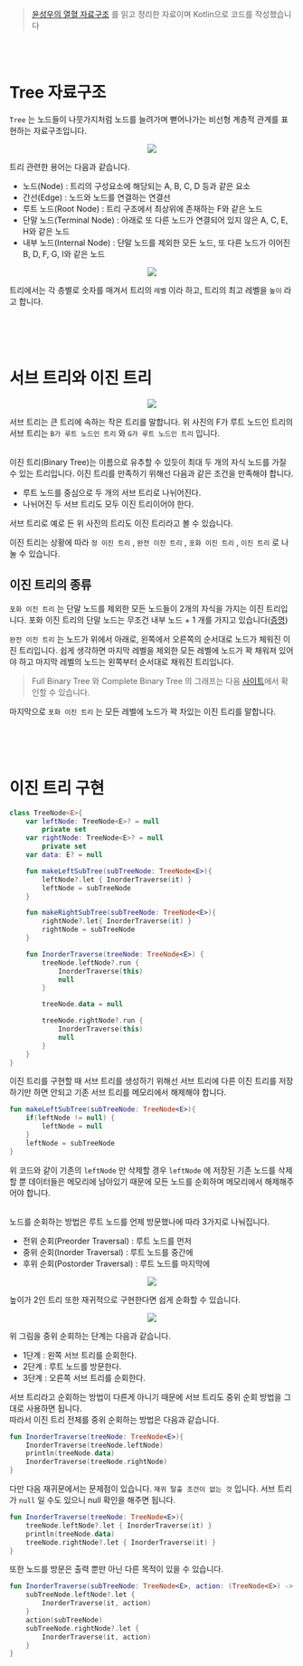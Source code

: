 > [윤성우의 열혈 자료구조](https://www.orentec.co.kr/booklist/DA_ST_1/book_sub1.php) 를 읽고 정리한 자료이며 Kotlin으로 코드를 작성했습니다

<br>
<br>

# Tree 자료구조
`Tree` 는 노드들이 나뭇가지처럼 노드를 늘려가며 뻗어나가는 비선형 계층적 관계를 표현하는 자료구조입니다.

<p align="center">
    <img src="https://mblogthumb-phinf.pstatic.net/20140219_285/4717010_13927847504767z2aF_PNG/350px-Sorted_binary_tree_svg.png?type=w2">
</p>

트리 관련한 용어는 다음과 같습니다.
- 노드(Node) : 트리의 구성요소에 해당되는 A, B, C, D 등과 같은 요소
- 간선(Edge) : 노드와 노드를 연결하는 연결선
- 루트 노드(Root Node) : 트리 구조에서 최상위에 존재하는 F와 같은 노드
- 단말 노드(Terminal Node) : 아래로 또 다른 노드가 연결되어 있지 않은 A, C, E, H와 같은 노드
- 내부 노드(Internal Node) : 단말 노드를 제외한 모든 노드, 또 다른 노드가 이어진 B, D, F, G, I와 같은 노드

<p align="center">
    <img src="https://user-images.githubusercontent.com/103296212/192889794-ae6cacfc-3537-4b81-a967-aaed3002c939.png">
</p>

트리에서는 각 층별로 숫자를 매겨서 트리의 `레벨` 이라 하고, 트리의 최고 레벨을 `높이` 라고 합니다.

<br>
<br>
<br>

# 서브 트리와 이진 트리

<p align="center">
    <img src="https://user-images.githubusercontent.com/103296212/192887989-4622c13b-459f-4949-addc-391a89ac4380.png">
</p>

서브 트리는 큰 트리에 속하는 작은 트리를 말합니다. 위 사진의 F가 루트 노드인 트리의 서브 트리는 `B가 루트 노드인 트리` 와 `G가 루트 노드인 트리` 입니다.  
<br>

이진 트리(Binary Tree)는 이름으로 유추할 수 있듯이 최대 두 개의 자식 노드를 가질 수 있는 트리입니다.
이진 트리를 만족하기 위해선 다음과 같은 조건을 만족해야 합니다.
- 루트 노드를 중심으로 두 개의 서브 트리로 나뉘어진다.
- 나뉘어진 두 서브 트리도 모두 이진 트리이어야 한다.

서브 트리로 예로 든 위 사진의 트리도 이진 트리라고 볼 수 있습니다.  

이진 트리는 상황에 따라 `정 이진 트리` , `완전 이진 트리` , `포화 이진 트리` , `이진 트리` 로 나눌 수 있습니다.

## 이진 트리의 종류
`포화 이진 트리` 는 단말 노드를 제외한 모든 노드들이 2개의 자식을 가지는 이진 트리입니다. 포화 이진 트리의 단말 노드는 무조건 내부 노드 + 1 개를 가지고 있습니다([증명](https://www.geeksforgeeks.org/handshaking-lemma-and-interesting-tree-properties/))  

`완전 이진 트리` 는 노드가 위에서 아래로, 왼쪽에서 오른쪽의 순서대로 노드가 체워진 이진 트리입니다. 쉽게 생각하면 마지막 레벨을 제외한 모든 레벨에 노드가 꽉 채워져 있어야 하고 마지막 레벨의 노드는 왼쪽부터 순서대로 채워진 트리입니다.

> Full Binary Tree 와 Complete Binary Tree 의 그래프는 다음 [사이트](https://www.programiz.com/dsa/complete-binary-tree)에서 확인할 수 있습니다.

마지막으로 `포화 이진 트리` 는 모든 레벨에 노드가 꽉 차있는 이진 트리를 말합니다.

<br>
<br>
<br>

# 이진 트리 구현
```kotlin
class TreeNode<E>{
    var leftNode: TreeNode<E>? = null
        private set
    var rightNode: TreeNode<E>? = null
        private set
    var data: E? = null

    fun makeLeftSubTree(subTreeNode: TreeNode<E>){
        leftNode?.let { InorderTraverse(it) }
        leftNode = subTreeNode
    }

    fun makeRightSubTree(subTreeNode: TreeNode<E>){
        rightNode?.let{ InorderTraverse(it) }
        rightNode = subTreeNode
    }

    fun InorderTraverse(treeNode: TreeNode<E>) {
        treeNode.leftNode?.run {
            InorderTraverse(this)
            null
        }

        treeNode.data = null

        treeNode.rightNode?.run {
            InorderTraverse(this)
            null
        }
    }
}
```

이진 트리를 구현할 때 서브 트리를 생성하기 위해선 서브 트리에 다른 이진 트리를 저장하기만 하면 안되고 기존 서브 트리를 메모리에서 해제해야 합니다.  

```kotlin
fun makeLeftSubTree(subTreeNode: TreeNode<E>){
    if(leftNode != null) {
        leftNode = null
    }
    leftNode = subTreeNode
}
```

위 코드와 같이 기존의 `leftNode` 만 삭제할 경우 `leftNode` 에 저장된 기존 노드를 삭제할 뿐 데이터들은 메모리에 남아있기 때문에 모든 노드를 순회하며 메모리에서 해제해주어야 합니다.  
<br>

노드를 순회하는 방법은 루트 노드를 언제 방문했나에 따라 3가지로 나눠집니다.
- 전위 순회(Preorder Traversal) : 루트 노드를 먼저
- 중위 순회(Inorder Traversal) : 루트 노드를 중간에
- 후위 순회(Postorder Traversal) : 루트 노드를 마지막에

<p align="center">
    <img src="https://user-images.githubusercontent.com/103296212/193485873-98d9a304-06da-4b7d-b710-0c9eacbea1f5.png">
</p>

높이가 2인 트리 또한 재귀적으로 구현한다면 쉽게 순화할 수 있습니다.

<p align="center">
    <img src="https://user-images.githubusercontent.com/103296212/193486460-c4862f66-d2f9-40f1-887d-2955fc3a0e7e.png">
</p>

위 그림을 중위 순회하는 단계는 다음과 같습니다.
- 1단계 : 왼쪽 서브 트리를 순회한다.
- 2단계 : 루트 노드를 방문한다.
- 3단계 : 오른쪽 서브 트리를 순회한다.

서브 트리라고 순회하는 방법이 다른게 아니기 때문에 서브 트리도 중위 순회 방법을 그대로 사용하면 됩니다.  
따라서 이진 트리 전체를 중위 순회하는 방법은 다음과 같습니다.

```kotlin
fun InorderTraverse(treeNode: TreeNode<E>){
    InorderTraverse(treeNode.leftNode)
    println(treeNode.data)
    InorderTraverse(treeNode.rightNode)
}
```

다만 다음 재귀문에서는 문제점이 있습니다. `재귀 탈출 조건이 없는 것` 입니다. 서브 트리가 `null` 일 수도 있으니 null 확인을 해주면 됩니다.

```kotlin
fun InorderTraverse(treeNode: TreeNode<E>){
    treeNode.leftNode?.let { InorderTraverse(it) }
    println(treeNode.data)
    treeNode.rightNode?.let { InorderTraverse(it) }
}
```

또한 노드를 방문은 출력 뿐만 아닌 다른 목적이 있을 수 있습니다.

```kotlin
fun InorderTraverse(subTreeNode: TreeNode<E>, action: (TreeNode<E>) -> Any?){
    subTreeNode.leftNode?.let { 
        InorderTraverse(it, action)
    }
    action(subTreeNode)
    subTreeNode.rightNode?.let {
        InorderTraverse(it, action)
    }
}
```